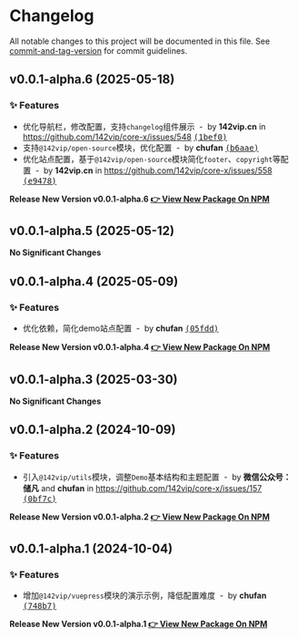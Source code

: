 # Changelog

All notable changes to this project will be documented in this file. See [commit-and-tag-version](https://github.com/absolute-version/commit-and-tag-version) for commit guidelines.

<!-- #region recent-alpha -->

## v0.0.1-alpha.6 (2025-05-18)

### ✨ Features

- 优化导航栏，修改配置，支持`changelog`组件展示 &nbsp;-&nbsp; by **142vip.cn** in https://github.com/142vip/core-x/issues/548 [<samp>(1bef0)</samp>](https://github.com/142vip/core-x/commit/1bef0db)
- 支持`@142vip/open-source`模块，优化配置 &nbsp;-&nbsp; by **chufan** [<samp>(b6aae)</samp>](https://github.com/142vip/core-x/commit/b6aae30)
- 优化站点配置，基于`@142vip/open-source`模块简化`footer`、`copyright`等配置 &nbsp;-&nbsp; by **142vip.cn** in https://github.com/142vip/core-x/issues/558 [<samp>(e9478)</samp>](https://github.com/142vip/core-x/commit/e947826)

**Release New Version v0.0.1-alpha.6 [👉 View New Package On NPM](https://www.npmjs.com/package/vuepress-demo)**

## v0.0.1-alpha.5 (2025-05-12)

**No Significant Changes**

## v0.0.1-alpha.4 (2025-05-09)

### ✨ Features

- 优化依赖，简化demo站点配置 &nbsp;-&nbsp; by **chufan** [<samp>(05fdd)</samp>](https://github.com/142vip/core-x/commit/05fdd68)

**Release New Version v0.0.1-alpha.4 [👉 View New Package On NPM](https://www.npmjs.com/package/vuepress-demo)**

## v0.0.1-alpha.3 (2025-03-30)

**No Significant Changes**

## v0.0.1-alpha.2 (2024-10-09)

### ✨ Features

- 引入`@142vip/utils`模块，调整`Demo`基本结构和主题配置 &nbsp;-&nbsp; by **微信公众号：储凡** and **chufan** in https://github.com/142vip/core-x/issues/157 [<samp>(0bf7c)</samp>](https://github.com/142vip/core-x/commit/0bf7c90)

**Release New Version v0.0.1-alpha.2 [👉 View New Package On NPM](https://www.npmjs.com/package/vuepress-demo)**

## v0.0.1-alpha.1 (2024-10-04)

### ✨ Features

- 增加`@142vip/vuepress`模块的演示示例，降低配置难度 &nbsp;-&nbsp; by **chufan** [<samp>(748b7)</samp>](https://github.com/142vip/core-x/commit/748b7d0)

**Release New Version v0.0.1-alpha.1 [👉 View New Package On NPM](https://www.npmjs.com/package/vuepress-demo)**

<!-- #endregion recent-alpha -->
